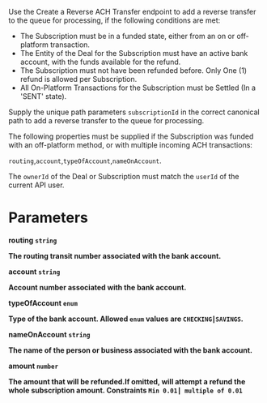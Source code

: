 Use the Create a Reverse ACH Transfer endpoint to add a reverse transfer to the queue for processing, if the following conditions are met:


* The Subscription must be in a funded state, either from an on or off-platform transaction.
* The Entity of the Deal for the Subscription must have an active bank account, with the funds available for the refund.
* The Subscription must not have been refunded before. Only One (1) refund is allowed per Subscription.
* All On-Platform Transactions for the Subscription must be Settled (In a 'SENT' state).
  
Supply the unique path parameters `subscriptionId` in the correct canonical path to add a reverse transfer to the queue for processing.

The following properties must be supplied if the Subscription was funded with an off-platform method, or with multiple incoming ACH transactions:

`routing`,`account`,`typeOfAccount`,`nameOnAccount`.


The `ownerId` of the Deal or Subscription must match the `userId` of the current API user.


# Parameters

<strong>routing<strong> `string`

The routing transit number associated with the bank account.

<strong>account<strong> `string`

Account number associated with the bank account. 

<strong>typeOfAccount<strong> `enum`

Type of the bank account. Allowed `enum` values are `CHECKING┃SAVINGS`.

<strong>nameOnAccount<strong> `string`

The name of the person or business associated with the bank account.

<strong>amount<strong> `number`

The amount that will be refunded.If omitted, will attempt a refund the whole subscription amount. Constraints `Min 0.01┃ multiple of 0.01`